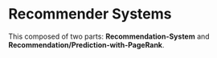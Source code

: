 # Recommender Systems
This composed of two parts: **Recommendation-System** and **Recommendation/Prediction-with-PageRank**.
